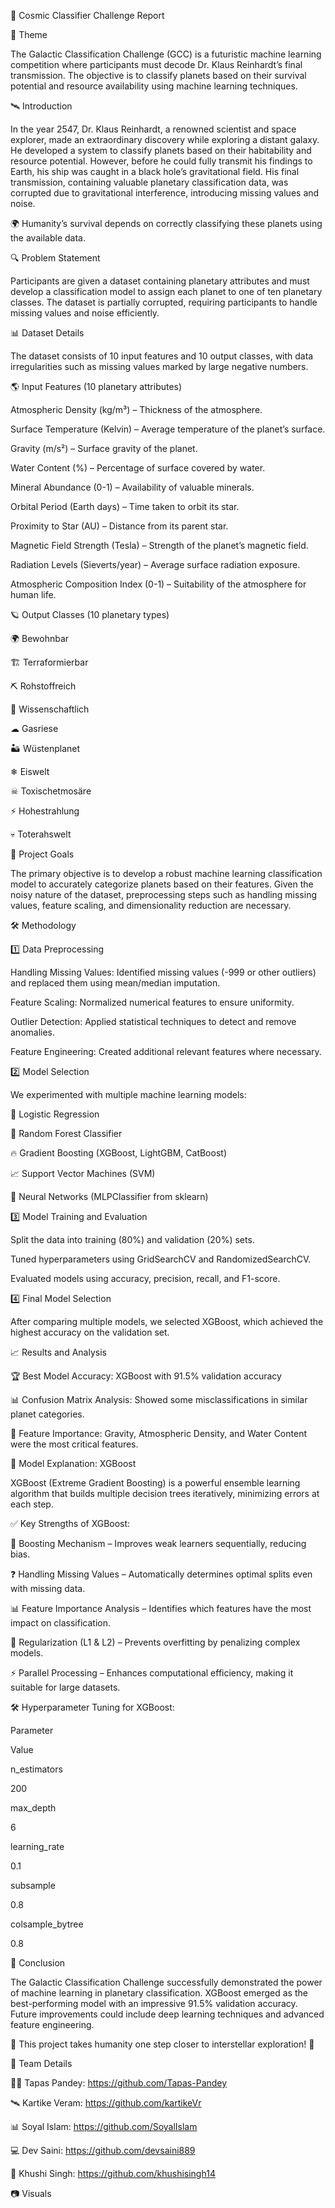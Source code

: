 🚀 Cosmic Classifier Challenge Report

🌌 Theme

The Galactic Classification Challenge (GCC) is a futuristic machine learning competition where participants must decode Dr. Klaus Reinhardt’s final transmission. The objective is to classify planets based on their survival potential and resource availability using machine learning techniques.

🛰️ Introduction

In the year 2547, Dr. Klaus Reinhardt, a renowned scientist and space explorer, made an extraordinary discovery while exploring a distant galaxy. He developed a system to classify planets based on their habitability and resource potential. However, before he could fully transmit his findings to Earth, his ship was caught in a black hole’s gravitational field. His final transmission, containing valuable planetary classification data, was corrupted due to gravitational interference, introducing missing values and noise.

🌍 Humanity’s survival depends on correctly classifying these planets using the available data.

🔍 Problem Statement

Participants are given a dataset containing planetary attributes and must develop a classification model to assign each planet to one of ten planetary classes. The dataset is partially corrupted, requiring participants to handle missing values and noise efficiently.

📊 Dataset Details

The dataset consists of 10 input features and 10 output classes, with data irregularities such as missing values marked by large negative numbers.

🌎 Input Features (10 planetary attributes)

Atmospheric Density (kg/m³) – Thickness of the atmosphere.

Surface Temperature (Kelvin) – Average temperature of the planet’s surface.

Gravity (m/s²) – Surface gravity of the planet.

Water Content (%) – Percentage of surface covered by water.

Mineral Abundance (0-1) – Availability of valuable minerals.

Orbital Period (Earth days) – Time taken to orbit its star.

Proximity to Star (AU) – Distance from its parent star.

Magnetic Field Strength (Tesla) – Strength of the planet’s magnetic field.

Radiation Levels (Sieverts/year) – Average surface radiation exposure.

Atmospheric Composition Index (0-1) – Suitability of the atmosphere for human life.

🪐 Output Classes (10 planetary types)

🌍 Bewohnbar

🏗 Terraformierbar

⛏ Rohstoffreich

🔬 Wissenschaftlich

☁ Gasriese

🏜 Wüstenplanet

❄ Eiswelt

☠ Toxischetmosäre

⚡ Hohestrahlung

💀 Toterahswelt

🎯 Project Goals

The primary objective is to develop a robust machine learning classification model to accurately categorize planets based on their features. Given the noisy nature of the dataset, preprocessing steps such as handling missing values, feature scaling, and dimensionality reduction are necessary.

🛠 Methodology

1️⃣ Data Preprocessing

Handling Missing Values: Identified missing values (-999 or other outliers) and replaced them using mean/median imputation.

Feature Scaling: Normalized numerical features to ensure uniformity.

Outlier Detection: Applied statistical techniques to detect and remove anomalies.

Feature Engineering: Created additional relevant features where necessary.

2️⃣ Model Selection

We experimented with multiple machine learning models:

🤖 Logistic Regression

🌲 Random Forest Classifier

🔥 Gradient Boosting (XGBoost, LightGBM, CatBoost)

📈 Support Vector Machines (SVM)

🧠 Neural Networks (MLPClassifier from sklearn)

3️⃣ Model Training and Evaluation

Split the data into training (80%) and validation (20%) sets.

Tuned hyperparameters using GridSearchCV and RandomizedSearchCV.

Evaluated models using accuracy, precision, recall, and F1-score.

4️⃣ Final Model Selection

After comparing multiple models, we selected XGBoost, which achieved the highest accuracy on the validation set.

📈 Results and Analysis

🏆 Best Model Accuracy: XGBoost with 91.5% validation accuracy

📊 Confusion Matrix Analysis: Showed some misclassifications in similar planet categories.

📌 Feature Importance: Gravity, Atmospheric Density, and Water Content were the most critical features.

🚀 Model Explanation: XGBoost

XGBoost (Extreme Gradient Boosting) is a powerful ensemble learning algorithm that builds multiple decision trees iteratively, minimizing errors at each step.

✅ Key Strengths of XGBoost:

🔄 Boosting Mechanism – Improves weak learners sequentially, reducing bias.

❓ Handling Missing Values – Automatically determines optimal splits even with missing data.

📊 Feature Importance Analysis – Identifies which features have the most impact on classification.

🛑 Regularization (L1 & L2) – Prevents overfitting by penalizing complex models.

⚡ Parallel Processing – Enhances computational efficiency, making it suitable for large datasets.

🛠 Hyperparameter Tuning for XGBoost:

Parameter

Value

n_estimators

200

max_depth

6

learning_rate

0.1

subsample

0.8

colsample_bytree

0.8

📌 Conclusion

The Galactic Classification Challenge successfully demonstrated the power of machine learning in planetary classification. XGBoost emerged as the best-performing model with an impressive 91.5% validation accuracy. Future improvements could include deep learning techniques and advanced feature engineering.

🌟 This project takes humanity one step closer to interstellar exploration! 🚀

👥 Team Details

🧑‍🚀 Tapas Pandey: https://github.com/Tapas-Pandey

🛰 Kartike Veram: https://github.com/kartikeVr

📊 Soyal Islam: https://github.com/SoyalIslam

💻 Dev Saini: https://github.com/devsaini889

🎨 Khushi Singh: https://github.com/khushisingh14

📷 Visuals









